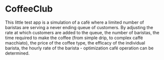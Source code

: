 # CoffeeClub
This little test app is a simulation of a café where a limited number of baristas are serving a never ending queue of customers.  By adjusting the rate at which customers are added to the queue, the number of baristas, the time required to make the coffee (from simple drip, to complex caffé macchiato), the price of the coffee type, the efficacy of the individual barista, the hourly rate of the barista - optimization café operation can be determined.

